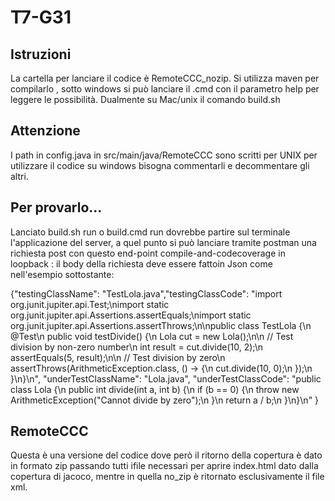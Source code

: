 # T7-G31
## Istruzioni
La cartella per lanciare il codice è RemoteCCC_nozip.
Si utilizza maven per compilarlo , sotto windows si può lanciare il .cmd con il parametro help per leggere le possibilità.
Dualmente su Mac/unix il comando build.sh


## Attenzione
I path in config.java in src/main/java/RemoteCCC sono scritti per UNIX per utilizzare il codice su windows bisogna commentarli e decommentare gli altri.

## Per provarlo...

Lanciato build.sh run o build.cmd run dovrebbe partire sul terminale l'applicazione del server, a quel punto si può lanciare tramite postman una richiesta post con questo end-point compile-and-codecoverage in loopback : il body della richiesta deve essere fattoin Json come nell'esempio sottostante:
 
{"testingClassName": "TestLola.java","testingClassCode": "import org.junit.jupiter.api.Test;\nimport static org.junit.jupiter.api.Assertions.assertEquals;\nimport static org.junit.jupiter.api.Assertions.assertThrows;\n\npublic class TestLola {\n    @Test\n    public void testDivide() {\n        Lola cut = new Lola();\n\n        // Test division by non-zero number\n        int result = cut.divide(10, 2);\n        assertEquals(5, result);\n\n        // Test division by zero\n        assertThrows(ArithmeticException.class, () -> {\n            cut.divide(10, 0);\n        });\n    }\n}\n",
  "underTestClassName": "Lola.java",
  "underTestClassCode": "public class Lola {\n    public int divide(int a, int b) {\n        if (b == 0) {\n            throw new ArithmeticException(\"Cannot divide by zero\");\n        }\n        return a / b;\n    }\n}\n"
}



## RemoteCCC
Questa è una versione del codice dove però il ritorno della copertura è dato in formato zip passando tutti ifile necessari per aprire index.html dato dalla copertura di jacoco, mentre in quella no_zip è ritornato esclusivamente il file xml.
